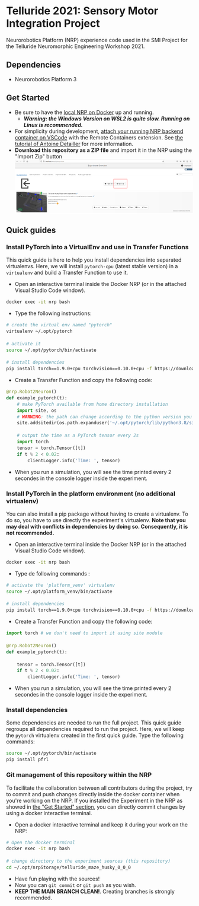 # Telluride 2021: Sensory Motor Integration Project
Neurorobotics Platform (NRP) experience code used in the SMI Project for the Telluride Neuromorphic Engineering Workshop 2021.

## Dependencies
- Neurorobotics Platform 3

## Get Started
- Be sure to have the [local NRP on Docker](https://neurorobotics.net/local_install.html) up and running.
    - ***Warning: the Windows Version on WSL2 is quite slow. Running on Linux is recommended.***
- For simplicity during development, [attach your running NRP backend container on VSCode](https://marketplace.visualstudio.com/items?itemName=ms-vscode-remote.remote-containers) with the Remote Containers extension. See [the tutorial of Antoine Detailler](https://www.youtube.com/watch?v=II2lpieBYe4&list=PLG-iqBTOyCO7pMslHsrsOm1qgvtdOwx0f&index=7) for more information.
- **Download this repository as a ZIP file** and import it in the NRP using the "Import Zip" button
![Import_ZIp](./Import_Zip.png)


## Quick guides

### Install PyTorch into a VirtualEnv and use in Transfer Functions
This quick guide is here to help you install dependencies into separated virtualenvs. Here, we will install `pytorch-cpu` (latest stable version) in a `virtualenv` and build a Transfer Function to use it.

- Open an interactive terminal inside the Docker NRP (or in the attached Visual Studio Code window).
```bash
docker exec -it nrp bash
```
- Type the following instructions:
```bash
# create the virtual env named "pytorch" 
virtualenv ~/.opt/pytorch

# activate it
source ~/.opt/pytorch/bin/activate

# install dependencies
pip install torch==1.9.0+cpu torchvision==0.10.0+cpu -f https://download.pytorch.org/whl/torch_stable.html
```
- Create a Transfer Function and copy the following code:
```python
@nrp.Robot2Neuron()
def example_pytorch(t):
    # make PyTorch available from home directory installation
    import site, os
    # WARNING: the path can change according to the python version you chose when initializing the virtualenv
    site.addsitedir(os.path.expanduser('~/.opt/pytorch/lib/python3.8/site-packages'))
    
    # output the time as a PyTorch tensor every 2s
    import torch
    tensor = torch.Tensor([t])
    if t % 2 < 0.02:
        clientLogger.info('Time: ', tensor)
```
- When you run a simulation, you will see the time printed every 2 secondes in the console logger inside the experiment.

### Install PyTorch in the platform environment (no additional virtualenv)
You can also install a pip package without having to create a virtualenv. To do so, you have to use directly the experiment's virtualenv. **Note that you may deal with conflicts in dependencies by doing so. Consequently, it is not recommended.**

- Open an interactive terminal inside the Docker NRP (or in the attached Visual Studio Code window).
```bash
docker exec -it nrp bash
```
- Type de following commands :
```bash
# activate the 'platform_venv' virtualenv
source ~/.opt/platform_venv/bin/activate

# install dependencies
pip install torch==1.9.0+cpu torchvision==0.10.0+cpu -f https://download.pytorch.org/whl/torch_stable.html
```
- Create a Transfer Function and copy the following code:
```python
import torch # we don't need to import it using site module

@nrp.Robot2Neuron()
def example_pytorch(t):
    
    tensor = torch.Tensor([t])
    if t % 2 < 0.02:
        clientLogger.info('Time: ', tensor)
```
- When you run a simulation, you will see the time printed every 2 secondes in the console logger inside the experiment.


### Install dependencies
Some dependencies are needed to run the full project. This quick guide regroups all dependencies required to run the project. Here, we will keep the `pytorch` virtualenv created in the first quick guide. Type the following commands:

```bash
source ~/.opt/pytorch/bin/activate
pip install pfrl
```

### Git management of this repository within the NRP
To facilitate the collaboration between all contributors during the project, try to commit and push changes directly inside the docker container when you're working on the NRP. If you installed the Experiment in the NRP as showed in [the "Get Started" section](#get-started), you can directly commit changes by using a docker interactive terminal.

- Open a docker interactive terminal and keep it during your work on the NRP:
```bash
# Open the docker terminal
docker exec -it nrp bash

# change directory to the experiment sources (this repository)
cd ~/.opt/nrpStorage/telluride_maze_husky_0_0_0
```
- Have fun playing with the sources!
- Now you can `git commit` or `git push` as you wish.
- **KEEP THE MAIN BRANCH CLEAN!**. Creating branches is strongly recommended.